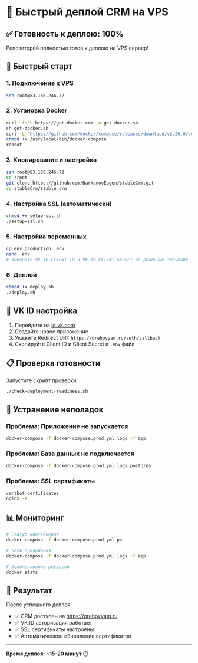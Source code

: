# 🚀 Быстрый деплой CRM на VPS

## ✅ Готовность к деплою: 100%

Репозиторий полностью готов к деплою на VPS сервер!

## 🎯 Быстрый старт

### 1. Подключение к VPS
```bash
ssh root@83.166.246.72
```

### 2. Установка Docker
```bash
curl -fsSL https://get.docker.com -o get-docker.sh
sh get-docker.sh
curl -L "https://github.com/docker/compose/releases/download/v2.20.0/docker-compose-$(uname -s)-$(uname -m)" -o /usr/local/bin/docker-compose
chmod +x /usr/local/bin/docker-compose
reboot
```

### 3. Клонирование и настройка
```bash
ssh root@83.166.246.72
cd /root
git clone https://github.com/BarkanovEugen/stableCrm.git
cd stableCrm/stable_crm
```

### 4. Настройка SSL (автоматически)
```bash
chmod +x setup-ssl.sh
./setup-ssl.sh
```

### 5. Настройка переменных
```bash
cp env.production .env
nano .env
# Замените VK_ID_CLIENT_ID и VK_ID_CLIENT_SECRET на реальные значения
```

### 6. Деплой
```bash
chmod +x deploy.sh
./deploy.sh
```

## 🔐 VK ID настройка

1. Перейдите на [id.vk.com](https://id.vk.com)
2. Создайте новое приложение
3. Укажите Redirect URI: `https://orehovyam.ru/auth/callback`
4. Скопируйте Client ID и Client Secret в `.env` файл

## 📋 Проверка готовности

Запустите скрипт проверки:
```bash
./check-deployment-readiness.sh
```

## 🚨 Устранение неполадок

### Проблема: Приложение не запускается
```bash
docker-compose -f docker-compose.prod.yml logs -f app
```

### Проблема: База данных не подключается
```bash
docker-compose -f docker-compose.prod.yml logs postgres
```

### Проблема: SSL сертификаты
```bash
certbot certificates
nginx -t
```

## 📊 Мониторинг

```bash
# Статус контейнеров
docker-compose -f docker-compose.prod.yml ps

# Логи приложения
docker-compose -f docker-compose.prod.yml logs -f app

# Использование ресурсов
docker stats
```

## 🎉 Результат

После успешного деплоя:
- ✅ CRM доступен на https://orehovyam.ru
- ✅ VK ID авторизация работает
- ✅ SSL сертификаты настроены
- ✅ Автоматическое обновление сертификатов

---

**Время деплоя: ~15-20 минут** ⏱️
